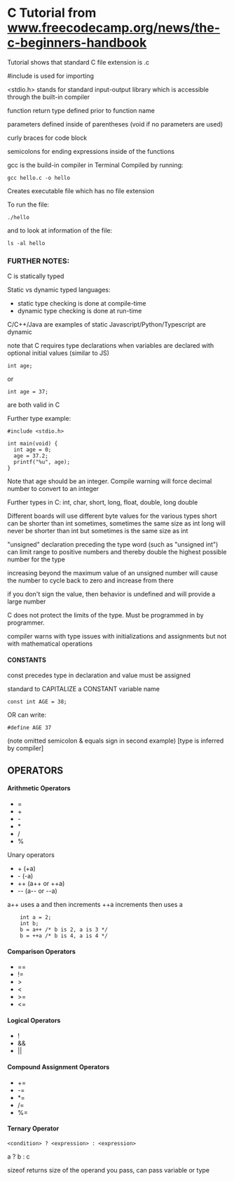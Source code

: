 # C Tutorial from www.freecodecamp.org/news/the-c-beginners-handbook

Tutorial shows that standard C file extension is .c

#include is used for importing

<stdio.h> stands for standard input-output library which is accessible through the built-in compiler

function return type defined prior to function name

parameters defined inside of parentheses (void if no parameters are used)

curly braces for code block

semicolons for ending expressions inside of the functions

gcc is the build-in compiler in Terminal
Compiled by running:

```gcc hello.c -o hello```

Creates executable file which has no file extension

To run the file:

```./hello```

and to look at information of the file:

```ls -al hello```


### FURTHER NOTES:

C is statically typed

Static vs dynamic typed languages:
  - static type checking is done at compile-time
  - dynamic type checking is done at run-time

C/C++/Java are examples of static
Javascript/Python/Typescript are dynamic

note that C requires type declarations when variables are declared
with optional initial values (similar to JS)

```int age;```

or

```int age = 37;```

are both valid in C


Further type example:

    #include <stdio.h>

    int main(void) {
      int age = 0;
      age = 37.2;
      printf("%u", age);
    }

Note that age should be an integer.  Compile warning will force decimal number to convert to an integer


Further types in C:
int, char, short, long, float, double, long double


Different boards will use different byte values for the various types
short can be shorter than int sometimes, sometimes the same size as int
long will never be shorter than int but sometimes is the same size as int

"unsigned" declaration preceding the type word (such as "unsigned int") can limit range to positive numbers and thereby double the highest possible number for the type


increasing beyond the maximum value of an unsigned number will cause the number to cycle back to zero and increase from there

if you don't sign the value, then behavior is undefined and will provide a large number


C does not protect the limits of the type.  Must be programmed in by programmer.

compiler warns with type issues with initializations and assignments but not with mathematical operations



#### CONSTANTS

const precedes type in declaration and value must be assigned

standard to CAPITALIZE a CONSTANT variable name

```const int AGE = 38;```

OR can write:

```#define AGE 37```

(note omitted semicolon & equals sign in second example)
[type is inferred by compiler]


## OPERATORS

#### Arithmetic Operators

  - =
  - \+
  - \-
  - \*
  - /
  - %


Unary operators
  - \+ (+a)
  - \- (-a)
  - ++ (a++ or ++a)
  - -- (a-- or --a)


a++ uses a and then increments
++a increments then uses a

        int a = 2;
        int b;
        b = a++ /* b is 2, a is 3 */
        b = ++a /* b is 4, a is 4 */



#### Comparison Operators

  - ==
  - \!=
  - \>
  - <
  - \>=
  - <=

#### Logical Operators
  - !
  - &&
  - ||

#### Compound Assignment Operators
  - +=
  - -=
  - *=
  - /=
  - %=

#### Ternary Operator

```<condition> ? <expression> : <expression>```

a ? b : c



sizeof returns size of the operand you pass, can pass variable or type






